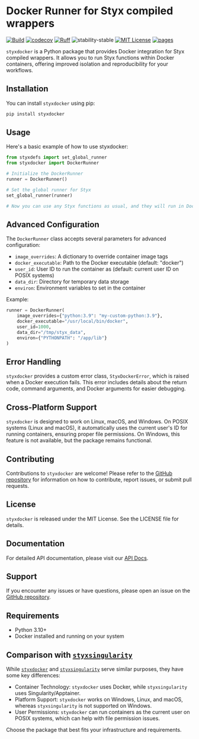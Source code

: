 # Docker Runner for Styx compiled wrappers

[![Build](https://github.com/childmindresearch/styxdocker/actions/workflows/test.yaml/badge.svg?branch=main)](https://github.com/childmindresearch/styxdocker/actions/workflows/test.yaml?query=branch%3Amain)
[![codecov](https://codecov.io/gh/childmindresearch/styxdocker/branch/main/graph/badge.svg?token=22HWWFWPW5)](https://codecov.io/gh/childmindresearch/styxdocker)
[![Ruff](https://img.shields.io/endpoint?url=https://raw.githubusercontent.com/astral-sh/ruff/main/assets/badge/v2.json)](https://github.com/astral-sh/ruff)
![stability-stable](https://img.shields.io/badge/stability-stable-green.svg)
[![MIT License](https://img.shields.io/badge/license-MIT-blue.svg)](https://github.com/childmindresearch/styxdocker/blob/main/LICENSE)
[![pages](https://img.shields.io/badge/api-docs-blue)](https://childmindresearch.github.io/styxdocker)

`styxdocker` is a Python package that provides Docker integration for Styx compiled wrappers. It allows you to run Styx functions within Docker containers, offering improved isolation and reproducibility for your workflows.

## Installation
You can install `styxdocker` using pip:

```bash
pip install styxdocker
```

## Usage

Here's a basic example of how to use styxdocker:

```Python
from styxdefs import set_global_runner
from styxdocker import DockerRunner

# Initialize the DockerRunner
runner = DockerRunner()

# Set the global runner for Styx
set_global_runner(runner)

# Now you can use any Styx functions as usual, and they will run in Docker containers
```

## Advanced Configuration
The `DockerRunner` class accepts several parameters for advanced configuration:

- `image_overrides`: A dictionary to override container image tags
- `docker_executable`: Path to the Docker executable (default: "docker")
- `user_id`: User ID to run the container as (default: current user ID on POSIX systems)
- `data_dir`: Directory for temporary data storage
- `environ`: Environment variables to set in the container

Example:
```python
runner = DockerRunner(
    image_overrides={"python:3.9": "my-custom-python:3.9"},
    docker_executable="/usr/local/bin/docker",
    user_id=1000,
    data_dir="/tmp/styx_data",
    environ={"PYTHONPATH": "/app/lib"}
)
```

## Error Handling

`styxdocker` provides a custom error class, `StyxDockerError`, which is raised when a Docker execution fails. This error includes details about the return code, command arguments, and Docker arguments for easier debugging.

## Cross-Platform Support

`styxdocker` is designed to work on Linux, macOS, and Windows. On POSIX systems (Linux and macOS), it automatically uses the current user's ID for running containers, ensuring proper file permissions. On Windows, this feature is not available, but the package remains functional.

## Contributing

Contributions to `styxdocker` are welcome! Please refer to the [GitHub repository](https://github.com/childmindresearch/styxdocker) for information on how to contribute, report issues, or submit pull requests.

## License

`styxdocker` is released under the MIT License. See the LICENSE file for details.

## Documentation

For detailed API documentation, please visit our [API Docs](https://childmindresearch.github.io/styxdocker).

## Support

If you encounter any issues or have questions, please open an issue on the [GitHub repository](https://github.com/childmindresearch/styxdocker).

## Requirements

- Python 3.10+
- Docker installed and running on your system

## Comparison with [`styxsingularity`](https://github.com/childmindresearch/styxsingularity)

While [`styxdocker`](https://github.com/childmindresearch/styxdocker) and [`styxsingularity`](https://github.com/childmindresearch/styxsingularity) serve similar purposes, they have some key differences:

- Container Technology: `styxdocker` uses Docker, while `styxsingularity` uses Singularity/Apptainer.
- Platform Support: `styxdocker` works on Windows, Linux, and macOS, whereas `styxsingularity` is not supported on Windows.
- User Permissions: `styxdocker` can run containers as the current user on POSIX systems, which can help with file permission issues.

Choose the package that best fits your infrastructure and requirements.
